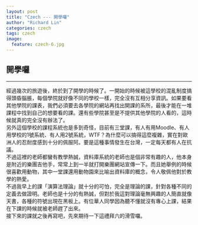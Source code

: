 ```yaml
---
layout: post
title: "Czech --- 開學囉"
author: "Richard Lin"
categories: czech
tags: czech
image:
  feature: czech-6.jpg
---
```


## 開學囉
* * *
經過幾次的旅遊後，終於到了開學的時候了。一開始的時候被這學校的混亂制度搞得頭昏腦脹，每個學院就好像不同的學校一樣，完全沒有互相分享資訊。如果要看其他學院的課表，我們必須要去各學院的網站再找出開課的系所，最後才能在一堆課程中找到自己的想要看的課。還有些學院甚至是不提供其他學院的人看的，這時候就真的完全沒有辦法了。
<br>
另外這個學校的課程系統也是多到奇怪，目前有三堂課，有人有用Moodle、有人用學校的1號系統、有人用2號系統，WTF？為什麼可以搞得這麼複雜，實在對歐洲人的忍耐度感到十分的佩服阿。要是這種事情發生在台灣，一定每天都有人在抗議。
<br>
不過這裡的老師都蠻有教學熱誠，資料庫系統的老師也是個非常有趣的人，他本身是附近的樂團吉他手，常常上到一半就打開樂團網站宣傳一下。而且她舉例的時候很喜歡用動物，其中一堂課還用動物園來比喻出資料庫的概念，令人敬佩他對於教學的熱愛。
<br>
不過我早上的課「演算法理論」就十分的可怕，完全是理論的課，針對各種不同的定義去做證明。老師也是十分的有熱誠，但對於我這對理論毫無興趣的人簡直就像天書，各種的符號出現在黑板上。有位華人同學因為聽不懂就沒有專心上課，結果在下課的時候就被老師趕了出來。
<br>
接下來的課就之後再寫吧，先來期待一下這禮拜六的滑雪囉。

